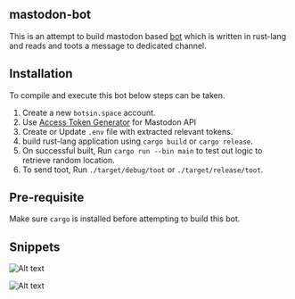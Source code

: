 mastodon-bot
---
This is an attempt to build mastodon based [bot](https://botsin.space/@honor) which is written in rust-lang and reads and toots a message to dedicated channel.

Installation
---
To compile and execute this bot below steps can be taken.

1. Create a new `botsin.space` account.
2. Use [Access Token Generator](https://takahashim.github.io/mastodon-access-token/) for Mastodon API
3. Create or Update `.env` file with extracted relevant tokens.
4. build rust-lang application using `cargo build` or `cargo release`.
5. On successful built, Run `cargo run --bin main` to test out logic to retrieve random location.
6. To send toot, Run `./target/debug/toot` or `./target/release/toot`.

Pre-requisite
---
Make sure `cargo` is installed before attempting to build this bot.

Snippets
---
![Alt text](mastodon_bot_shell_01.jpeg?raw=true "Result on shell")

![Alt text](mastodon_bot_site_01.jpeg?raw=true "Result on Mastodon")